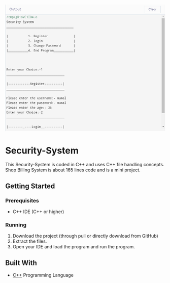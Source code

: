 
![logo](https://github.com/mumal885/Security-System/blob/main/system.png)
# Security-System
This Security-System is coded in C++ and uses C++ file handling concepts.
Shop Billing System is about 165 lines code and is a mini project.

## Getting Started

### Prerequisites

* C++ IDE (C++ or higher)

### Running

1. Download the project (through pull or directly download from GitHub)
2. Extract the files.
3. Open your IDE and load the program and run the program.

## Built With

* [C++](https://www.geeksforgeeks.org/c-plus-plus/)  Programming Language 
